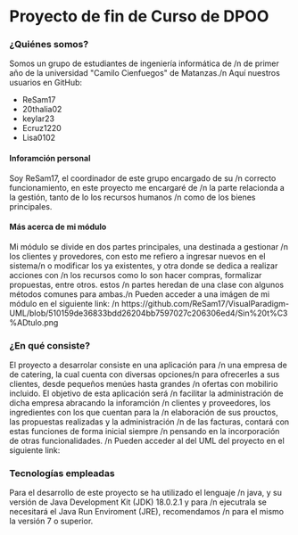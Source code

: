 <h1>Proyecto de fin de Curso de DPOO</h1>
<h3>¿Quiénes somos?</h3>
<p>Somos un grupo de estudiantes de ingeniería informática de /n
    de primer año de la universidad "Camilo Cienfuegos" de Matanzas./n
   Aquí nuestros usuarios en GitHub:</p>
<ul>
    <li>ReSam17</li>
    <li>20thalia02</li>
    <li>keylar23</li>
    <li>Ecruz1220</li>
    <li>Lisa0102</li>
</ul>
<h4>Inforamción personal</h4>
<p>Soy ReSam17, el coordinador de este grupo encargado de su /n
    correcto funcionamiento, en este proyecto me encargaré de /n
    la parte relacionda a la gestión, tanto de lo los recursos humanos /n
    como de los bienes principales.</p>
<h4>Más acerca de mi módulo</h4>
<p>Mi módulo se divide en dos partes principales, una destinada a gestionar /n
    los clientes y provedores, con esto me refiero a ingresar nuevos en el sistema/n
    o modificar los ya existentes, y otra donde se dedica a realizar acciones con /n
    los recursos como lo son hacer compras, formalizar propuestas, entre otros. estos /n
    partes heredan de una clase con algunos métodos comunes para ambas./n
    Pueden acceder a una imágen de mi módulo en el siguiente link: /n
    https://github.com/ReSam17/VisualParadigm-UML/blob/510159de36833bdd26204bb7597027c206306ed4/Sin%20t%C3%ADtulo.png</p>
<h3>¿En qué consiste?</h3>
<p>El proyecto a desarrolar consiste en una aplicación para /n
    una empresa de de catering, la cual cuenta con diversas opciones/n
    para ofrecerles a sus clientes, desde pequeños menúes hasta grandes /n
    ofertas con mobilirio incluido. El objetivo de esta aplicación será /n
    facilitar la administración de dicha empresa abracando la inforamción /n
    clientes y proveedores, los ingredientes con los que cuentan para la /n
    elaboración de sus prouctos, las propuestas realizadas y la administración /n
    de las facturas, contará con estas funciones de forma inicial siempre /n
    pensando en la incorporación de otras funcionalidades. /n
    Pueden acceder al del UML del proyecto en el siguiente link:</p>
<h3>Tecnologías empleadas</h3>
    <p>Para el desarrollo de este proyecto se ha utilizado el lenguaje /n
    java, y su versión de Java Development Kit (JDK) 18.0.2.1 y para /n
    ejecutrala se necesitará el Java Run Enviroment (JRE), recomendamos /n
    para el mismo la versión 7 o superior.</p>

